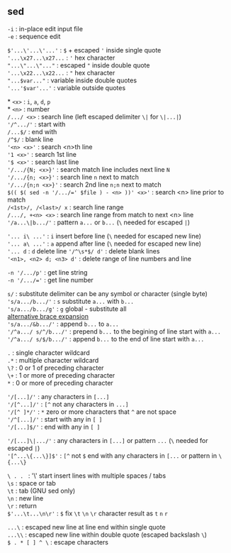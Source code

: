 sed
---

`-i` : in-place edit input file  
`-e` : sequence edit  

`$'...\'...\'...'` : `$` + escaped `'` inside single quote  
`'...\x27...\x27...` : `'` hex character  
`"...\"...\"..."` : escaped `"` inside double quote  
`'...\x22...\x22...` : `"` hex character  
`"...$var..."` : variable inside double quotes  
`'...'$var'...'` : variable outside quotes  
  
\* `<x>` : `i`, `a`, `d`, `p`  
\* `<n>` : number  
`/.../ <x>` : search line (left escaped delimiter `\|` for `\|...|`)  
`'/^.../'` : start with  
`/...$/` : end with  
`/^$/` : blank line  
`'<n> <x>'` : search \<n\>th line  
`'1 <x>'` : search 1st line  
`'$ <x>'` : search last line  
`'/.../{N; <x>}'` : search match line includes next line `N`  
`'/.../{n; <x>}'` : search line `n` next to match  
`'/.../{n;n <x>}'` : search 2nd line `n;n` next to match  
`$(( $( sed -n '/.../=' $file ) - <n> ))' <x>'` : search \<n\> line prior to match  
`/<1st>/, /<last>/ x` : search line range  
`/.../, +<n> <x>` : search line range from match to next \<n\> line  
`'/a...\|b.../'` : pattern `a...` or `b...` (`\` needed for escaped `|`)  

`'... i\ ...'` : `i` insert before line (`\` needed for escaped new line)  
`'... a\ ...'` : `a` append after line (`\` needed for escaped new line)  
`'... d` : `d` delete line
`'/^\s*$/ d'` : delete blank lines  
`'<n1>, <n2> d; <n3> d'` : delete range of line numbers and line

`-n '/.../p'` : get line string  
`-n '/.../='` : get line number  

`s/` : substitute delimiter can be any symbol or character (single byte)  
`'s/a.../b.../'` : `s` substitute `a...` with `b...`  
`'s/a.../b.../g'` : `g` global - substitute all  
[alternative brace expansion](https://github.com/rern/tips/blob/master/bash/string_extract_edit.md)  
`'s/a.../&b.../'` : append `b...` to `a...`  
`'/^a.../ s/^/b.../'` : prepend `b...` to the begining of line start with `a...`  
`'/^a.../ s/$/b.../'` : append `b...` to the end of line start with `a...`  

`.` : single character wildcard  
`.*` : multiple character wildcard  
`\?` : 0 or 1 of preceding character  
`\+` : 1 or more of preceding character  
`*` : 0 or more of preceding character  

`'/[...]/'` : any characters in `[...]`  
`'/[^...]/'` : `[^` not any characters in `...]`  
`'/[^ ]*/'` : `*` zero or more characters that `^` are not space  
`'/^[...]/'` : start with any in `[ ]`  
`'/[...]$/'` : end with any in `[ ]`  

`'/[...]\|.../'` : any characters in `[...]` or pattern `...` (`\` needed for escaped `|`)  
`'[^...\{...\}]$'` : `[^` not `$` end with any characters in `[...` or pattern in `\{...\}`

`\ . . ` : '\\' start insert lines with multiple spaces / tabs  
`\s` : space or tab  
`\t` : tab (GNU sed only)  
`\n` : new line  
`\r` : return  
`$'...\t...\n\r'` : `$` fix `\t` `\n` `\r` character result as `t` `n` `r`  

`...\` : escaped new line at line end within single quote  
`...\\` : escaped new line within double quote (escaped backslash `\`)  
`$ . * [ ] ^ \` : escape characters   
